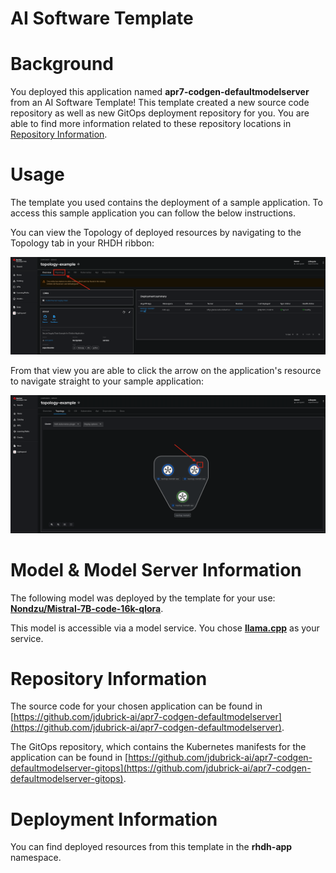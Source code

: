 # AI Software Template

# Background

You deployed this application named **apr7-codgen-defaultmodelserver** from an AI Software Template! This template created a new source code repository as well as new GitOps deployment repository for you. You are able to find more information related to these repository locations in [Repository Information](#repository-information).

# Usage

The template you used contains the deployment of a sample application. To access this sample application you can follow the below instructions.

You can view the Topology of deployed resources by navigating to the Topology tab in your RHDH ribbon:

![Topology Ribbon](./images/topology-ribbon.png)

From that view you are able to click the arrow on the application's resource to navigate straight to your sample application:

![Topology View Application Link](./images/topology-app-link.png)

# Model & Model Server Information
The following model was deployed by the template for your use: **[Nondzu/Mistral-7B-code-16k-qlora](https://huggingface.co/Nondzu/Mistral-7B-code-16k-qlora)**.

This model is accessible via a model service. You chose **[llama.cpp]( https://github.com/containers/ai-lab-recipes/tree/main/model_servers/llamacpp_python)** as your service.

# Repository Information

The source code for your chosen application can be found in [https://github.com/jdubrick-ai/apr7-codgen-defaultmodelserver](https://github.com/jdubrick-ai/apr7-codgen-defaultmodelserver).

The GitOps repository, which contains the Kubernetes manifests for the application can be found in 
[https://github.com/jdubrick-ai/apr7-codgen-defaultmodelserver-gitops](https://github.com/jdubrick-ai/apr7-codgen-defaultmodelserver-gitops). 

# Deployment Information

You can find deployed resources from this template in the **rhdh-app** namespace.
